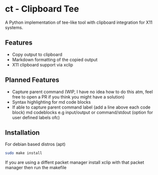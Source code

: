 # ct - Clipboard Tee

A Python implementation of tee-like tool with clipboard integration for X11 systems.

## Features
- Copy output to clipboard 
- Markdown formatting of the copied output 
- X11 clipboard support via xclip

## Planned Features
- Capture parent command (WIP, I have no idea how to do this atm, feel free to open a PR if you think you might have a solution)
- Syntax highlighting for md code blocks 
- If able to capture parent command label (add a line above each code block) md codeblocks e.g  input/output or command/stdout (option for user defined labels ofc) 

## Installation
For debian based distros (apt)
```bash
sudo make install
```
If you are using a diffent packet manager install xclip with that packet manager then run the makefile 

